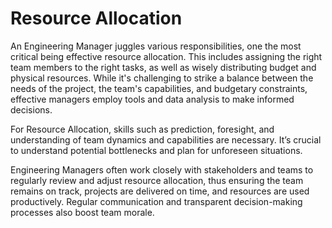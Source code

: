 # Resource Allocation

An Engineering Manager juggles various responsibilities, one the most critical being effective resource allocation. This includes assigning the right team members to the right tasks, as well as wisely distributing budget and physical resources. While it's challenging to strike a balance between the needs of the project, the team's capabilities, and budgetary constraints, effective managers employ tools and data analysis to make informed decisions.

For Resource Allocation, skills such as prediction, foresight, and understanding of team dynamics and capabilities are necessary. It’s crucial to understand potential bottlenecks and plan for unforeseen situations. 

Engineering Managers often work closely with stakeholders and teams to regularly review and adjust resource allocation, thus ensuring the team remains on track, projects are delivered on time, and resources are used productively. Regular communication and transparent decision-making processes also boost team morale.